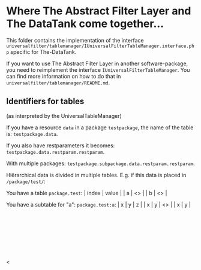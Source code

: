 Where The Abstract Filter Layer and The DataTank come together...
=================================================================

This folder contains the implementation of the interface ``universalfilter/tablemanager/IUniversalFilterTableManager.interface.php`` specific for The-DataTank.

If you want to use The Abstract Filter Layer in another software-package, you need to reimplement the interface ``IUniversalFilterTableManager``.
You can find more information on how to do that in ``universalfilter/tablemanager/README.md``.



Identifiers for tables
----------------------
(as interpreted by the UniversalTableManager)

If you have a resource `data` in a package `testpackage`, the name of the table is: `testpackage.data`.

If you also have restparameters it becomes: `testpackage.data.restparam.restparam`.

With multiple packages: `testpackage.subpackage.data.restparam.restparam`.

Hiërarchical data is divided in multiple tables. E.g. if this data is placed in `/package/test/`:
    <root>
        <a x="x" y="y">
            <z d="d"/>
        </a>
        <a x="x" y="y">
            <z d="d"/>
        </a>
        <a x="x" y="y">
            <z d="d"/>
        </a>
        <b x="x" y="y">
            <z e="e"/>
        </b>
    </root>

You have a table `package.test`:
    | index |   value    |
    |   a   | <<object>> |
    |   b   | <<object>> |

You have a subtable for "a": `package.test:a`:
    |   x   |   y   |     z      |
    |   x   |   y   | <<object>> |
    |   x   |   y   | <<object>> |
    |   x   |   y   | <<object>> |

And also a subtable "a.0.z": `package.test:a.0.z`:
    |   index   |   value   |
    |     d     |     d     |


About the implementation
------------------------

### So, we need to convert the data in The DataTank to tables...

The implementation for tabular data is straightforward. 

For the conversion from php-object to the table and back: see universalfilters/tablemanager/implementation/tools for the conversion classes

How do we transform PHP-objects to tables ?
-------------------------------------------

This transformation will be explained by a series of examples. First lets assume that we do not
go deeper into an object. (e.g. we do not zoom in on a piece of the object we want to query.) The 
return value I get from a the ResourceModel will either be an stdClass (object) or an array.

Case 1) We get an object.  

    In case of an object, the names of the datamembers are important, and have to be used, not thrown away. Ofcourse
    the values of these datamembers are important, and have to be saved as well. This will result in a somewhat hash-map
    like datastructure ( e.g. { field1:"value1", field2:"value2" } ).  
    
    Resulting table:  
    
    <table>
        <tr>
            <th>index</th><th>value</th>
        </tr>
        <tr>
            <th>field1</th><th>value1</th>
        </tr>
        <tr>
            <th>field2</th><th>value2</th>
        </tr>
    </table>  

Case 2) We got an array.
    With arrays we make a distinction between associative arrays and numerical arrays. 
    We define an associative array when minimum 1 field is a not a number.

    In **numerical arrays** the values kept in it are just like rows in the table. Thus, the values have to be interpreted as rows.

    a) If an object is the value of a numerical index then all the fields of this object become columnheadernames.
        e.g.: 
            [
              {field1:"value1", field2:"value2"},
              {field1:"value1b", field2:"value2b"}
            ]
       Resulting table:
       
       <table>
        <tr>
            <th>field1</th><th>field2</th>
        </tr>
        <tr>
            <th>value1</th><th>value2</th>
        </tr>
        <tr>
            <th>value1b</th><th>value2b</th>
        </tr>
       </table>   

    b) If the numerical index's value contains a string of some sort then the table has a column named "value".
        e.g.: 
            [
              "string1",
              "string2"
            ]
       Resulting table:

       <table>
        <tr>
            <th>value</th>
        </tr>
        <tr>
            <th>string1</th>
        </tr>
        <tr>
            <th>string2</th>
        </tr>
       </table>            

    c) If the value is an array, the columnames become "index_"+$i.
        e.g.: 
            [
              ["string1", "A" => "B"],
              ["string2"]
            ]
       Resulting table:
          
       <table>
        <tr>
            <th>index_1</th><th>index_A</th>
        </tr>
        <tr>
            <th>string1</th><th>B</th>
        </tr>
        <tr>
            <th>string2</th><th>null</th>
        </tr>
       </table>              

    With associative arrays the indexes, or more correctly keys, are probably also important.  
    Note that we don't save the information of "keys" in transforming numerical arrays to tables.  
    To save the "key" information on which a certain value is mapped, we add an extra "index" column to the resulting table.  
    The rest of the info is transformed to a table in the exact same way as numerical arrays are being transformed.  

       e.g.: 
           [
             "SomePK1" => {veld1:"value1", veld2:"value2"},
             "SomePK2" => {veld1:"value1b", veld2:"value2b"}
           ]

       Resulting table:

       <table>
        <tr>
            <th>index</th><th>field1</th><th>field2</th>
        </tr>
        <tr>
            <th>SomePK1</th><th>value1</th><th>value2</th>
        </tr>
        <tr>
            <th>SomePK2</th><th>value1b</th><th>value2b</th>
        </tr>
       </table>   

### We also implemented the runFilterOnSource method to run filters directly on the source.

For more info, ask Jan ;)

Ideas about future development
------------------------------

 - Add ".?" tables.
   E.g. If you have a resource ``gentsefeesten.dag15``, with columnNames: Titel, Datum, ...
   Then the table: ``gentsefeesten.dag15.?`` would return the following table:
   
   <table>
      <tr>
         <th>Field</th>
      </tr>
      <tr>
         <td>Titel</td>
      </tr>
      <tr>
         <td>Datum</td>
      </tr>
      <tr>
         <td>...</td>
      </tr>
   </table>
   